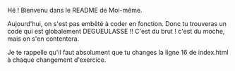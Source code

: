 Hé ! Bienvenu dans le README de Moi-même.

Aujourd'hui, on s'est pas embêté à coder en fonction. Donc tu trouveras un code qui est globalement DEGUEULASSE !!
C'est du brut ! c'est du moche, mais on s'en contentera.


Je te rappelle qu'il faut absolument que tu changes la ligne 16 de index.html à chaque changement d'exercice. <code><script src="script_7.js"></script></code>
